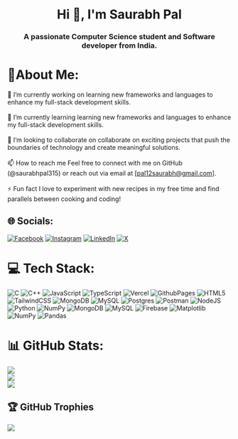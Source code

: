 <h1 align="center">Hi 👋, I'm Saurabh Pal</h1>
<h3 align="center">A passionate Computer Science student and Software developer from India.</h3>

# 💫About Me:
🔭 I’m currently working on learning new frameworks and languages to enhance my full-stack development skills.<br><br>🌱 I’m currently learning learning new frameworks and languages to enhance my full-stack development skills.<br><br>👯 I’m looking to collaborate on collaborate on exciting projects that push the boundaries of technology and create meaningful solutions.<br><br>📫 How to reach me Feel free to connect with me on GitHub (@saurabhpal315) or reach out via email at [pal12saurabh@gmail.com].<br><br>⚡ Fun fact I love to experiment with new recipes in my free time and find parallels between cooking and coding!


## 🌐 Socials:
[![Facebook](https://img.shields.io/badge/Facebook-%231877F2.svg?logo=Facebook&logoColor=white)]([https://www.linkedin.com/in/saurabhpal12/](https://www.facebook.com/profile.php?id=100010068012550))
[![Instagram](https://img.shields.io/badge/Instagram-%23E4405F.svg?logo=Instagram&logoColor=white)](https://www.instagram.com/saurabhpal.12/) 
[![LinkedIn](https://img.shields.io/badge/LinkedIn-%230077B5.svg?logo=linkedin&logoColor=white)](https://linkedin.com/in/https://linkedin.com/in/saurabhpal12) 
[![X](https://img.shields.io/badge/X-black.svg?logo=X&logoColor=white)]([https://x.com/https://twitter.com/SaurabhPal11337](https://twitter.com/SaurabhPal11337)) 

# 💻 Tech Stack:
![C](https://img.shields.io/badge/c-%2300599C.svg?style=for-the-badge&logo=c&logoColor=white) ![C++](https://img.shields.io/badge/c++-%2300599C.svg?style=for-the-badge&logo=c%2B%2B&logoColor=white) ![JavaScript](https://img.shields.io/badge/javascript-%23323330.svg?style=for-the-badge&logo=javascript&logoColor=%23F7DF1E) ![TypeScript](https://img.shields.io/badge/typescript-%23007ACC.svg?style=for-the-badge&logo=typescript&logoColor=white) ![Vercel](https://img.shields.io/badge/vercel-%23000000.svg?style=for-the-badge&logo=vercel&logoColor=white) ![GithubPages](https://img.shields.io/badge/github%20pages-121013?style=for-the-badge&logo=github&logoColor=white) ![HTML5](https://img.shields.io/badge/html5-%23E34F26.svg?style=for-the-badge&logo=html5&logoColor=white) ![TailwindCSS](https://img.shields.io/badge/tailwindcss-%2338B2AC.svg?style=for-the-badge&logo=tailwind-css&logoColor=white) ![MongoDB](https://img.shields.io/badge/MongoDB-%234ea94b.svg?style=for-the-badge&logo=mongodb&logoColor=white) ![MySQL](https://img.shields.io/badge/mysql-%2300000f.svg?style=for-the-badge&logo=mysql&logoColor=white) ![Postgres](https://img.shields.io/badge/postgres-%23316192.svg?style=for-the-badge&logo=postgresql&logoColor=white) ![Postman](https://img.shields.io/badge/Postman-FF6C37?style=for-the-badge&logo=postman&logoColor=white) ![NodeJS](https://img.shields.io/badge/node.js-6DA55F?style=for-the-badge&logo=node.js&logoColor=white) ![Python](https://img.shields.io/badge/python-3670A0?style=for-the-badge&logo=python&logoColor=ffdd54) ![NumPy](https://img.shields.io/badge/numpy-%23013243.svg?style=for-the-badge&logo=numpy&logoColor=white) ![MongoDB](https://img.shields.io/badge/MongoDB-%234ea94b.svg?style=for-the-badge&logo=mongodb&logoColor=white) ![MySQL](https://img.shields.io/badge/mysql-%2300000f.svg?style=for-the-badge&logo=mysql&logoColor=white) ![Firebase](https://img.shields.io/badge/Firebase-039BE5?style=for-the-badge&logo=Firebase&logoColor=white) ![Matplotlib](https://img.shields.io/badge/Matplotlib-%23ffffff.svg?style=for-the-badge&logo=Matplotlib&logoColor=black) ![NumPy](https://img.shields.io/badge/numpy-%23013243.svg?style=for-the-badge&logo=numpy&logoColor=white) ![Pandas](https://img.shields.io/badge/pandas-%23150458.svg?style=for-the-badge&logo=pandas&logoColor=white)
# 📊 GitHub Stats:
![](https://github-readme-stats.vercel.app/api?username=saurabhpal315&theme=dark&hide_border=true&include_all_commits=false&count_private=true)<br/>
![](https://github-readme-streak-stats.herokuapp.com/?user=saurabhpal315&theme=dark&hide_border=true)<br/>
![](https://github-readme-stats.vercel.app/api/top-langs/?username=saurabhpal315&theme=dark&hide_border=true&include_all_commits=false&count_private=true&layout=compact)

## 🏆 GitHub Trophies
![](https://github-profile-trophy.vercel.app/?username=saurabhpal315&theme=radical&no-frame=false&no-bg=true&margin-w=4)

<!-- Proudly created with GPRM ( https://gprm.itsvg.in ) -->

